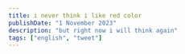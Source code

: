 ```yaml
---
title: i never think i like red color
publishDate: "1 November 2023"
description: "but right now i will think again"
tags: ["english", "tweet"]
---
```

